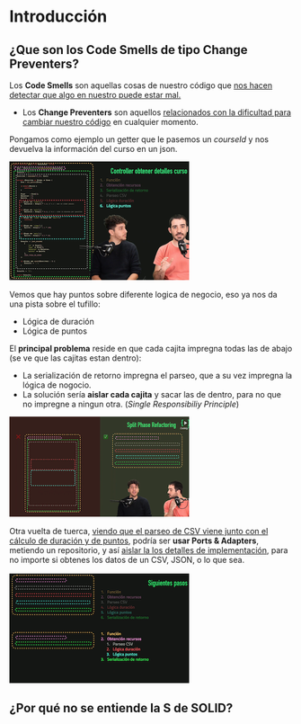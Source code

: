 # Introducción

## ¿Que son los Code Smells de tipo Change Preventers?

Los **Code Smells** son aquellas cosas de nuestro código que <u>nos hacen detectar que algo en nuestro puede estar mal.</u>

- Los **Change Preventers** son aquellos <u>relacionados con la dificultad para cambiar nuestro código</u> en cualquier momento. 

Pongamos como ejemplo un getter que le pasemos un *courseId* y nos devuelva la información del curso en un json.

![image-20210505084446163](assets/1-Introduccion/image-20210505084446163.png)

Vemos que hay puntos sobre diferente logica de negocio, eso ya nos da una pista sobre el tufillo:

- Lógica de duración
- Lógica de puntos

El **principal problema** reside en que cada cajita impregna todas las de abajo (se ve que las cajitas estan dentro):

-  La serialización de retorno impregna el parseo, que a su vez impregna  la lógica de nogocio.
- La solución sería **aislar cada cajita** y sacar las de dentro, para no que no impregne a ningun otra. (*Single Responsibiliy Principle*)

![image-20210505085804543](assets/1-Introduccion/image-20210505085804543.png)

Otra vuelta de tuerca, <u>viendo que el parseo de CSV viene junto con el cálculo de duración y de puntos</u>, podría ser **usar Ports & Adapters**, metiendo un repositorio, y así <u>aislar la los detalles de implementación</u>, para no importe si obtenes los datos de un CSV, JSON, o lo que sea.

![image-20210505092710558](assets/1-Introduccion/image-20210505092710558.png)

## ¿Por qué no se entiende la S de SOLID?

